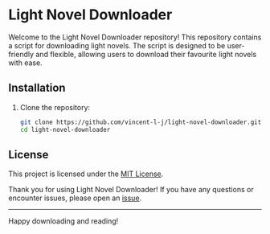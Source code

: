 # Light Novel Downloader

Welcome to the Light Novel Downloader repository!
This repository contains a script for downloading light novels.
The script is designed to be user-friendly and flexible,
allowing users to download their favourite light novels with ease.

## Installation

1. Clone the repository:

   ```bash
   git clone https://github.com/vincent-l-j/light-novel-downloader.git
   cd light-novel-downloader
   ```

## License

This project is licensed under the [MIT License](LICENSE.md).

Thank you for using Light Novel Downloader!
If you have any questions or encounter issues, please open an
[issue](https://github.com/vincent-l-j/light-novel-downloader/issues).

---

Happy downloading and reading!
